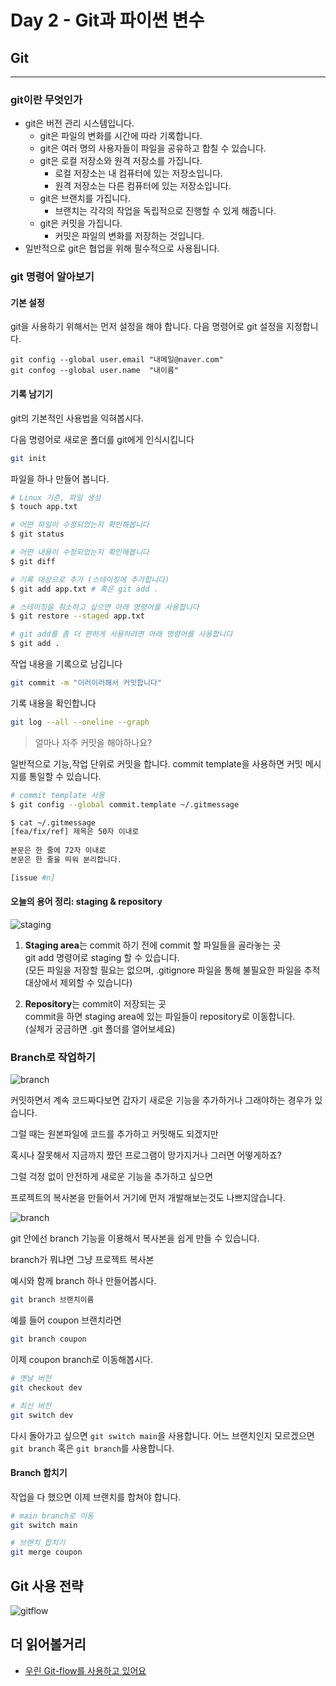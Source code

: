 # Day 2 - Git과 파이썬 변수

## Git

---

### git이란 무엇인가

- git은 버전 관리 시스템입니다.
    - git은 파일의 변화를 시간에 따라 기록합니다.
    - git은 여러 명의 사용자들이 파일을 공유하고 합칠 수 있습니다.
    - git은 로컬 저장소와 원격 저장소를 가집니다.
        - 로컬 저장소는 내 컴퓨터에 있는 저장소입니다.
        - 원격 저장소는 다른 컴퓨터에 있는 저장소입니다.
    - git은 브랜치를 가집니다.
        - 브랜치는 각각의 작업을 독립적으로 진행할 수 있게 해줍니다.
    - git은 커밋을 가집니다.
        - 커밋은 파일의 변화를 저장하는 것입니다.
- 일반적으로 git은 협업을 위해 필수적으로 사용됩니다.

### git 명령어 알아보기

#### 기본 설정

git을 사용하기 위해서는 먼저 설정을 해야 합니다.
다음 명령어로 git 설정을 지정합니다.

```git
git config --global user.email "내메일@naver.com"
git confog --global user.name  "내이름"
```

#### 기록 남기기

git의 기본적인 사용법을 익혀봅시다.

다음 명령어로 새로운 폴더를 git에게 인식시킵니다

```bash
git init
```

파일을 하나 만들어 봅니다.
```bash
# Linux 기준, 파일 생성
$ touch app.txt

# 어떤 파일이 수정되었는지 확인해봅니다
$ git status

# 어떤 내용이 수정되었는지 확인해봅니다
$ git diff

# 기록 대상으로 추가 (스테이징에 추가합니다)
$ git add app.txt # 혹은 git add .

# 스테이징을 취소하고 싶으면 아래 명령어를 사용합니다
$ git restore --staged app.txt

# git add를 좀 더 편하게 사용하려면 아래 명령어를 사용합니다
$ git add .
```

작업 내용을 기록으로 남깁니다
```bash
git commit -m "이러이러해서 커밋합니다"
```

기록 내용을 확인합니다
```bash
git log --all --oneline --graph
```

> 얼마나 자주 커밋을 해야하나요?

일반적으로 기능,작업 단위로 커밋을 합니다.
commit template을 사용하면 커밋 메시지를 통일할 수 있습니다.

```bash
# commit template 사용
$ git config --global commit.template ~/.gitmessage

$ cat ~/.gitmessage
[fea/fix/ref] 제목은 50자 이내로
  
본문은 한 줄에 72자 이내로
본문은 한 줄을 띄워 분리합니다.

[issue #n]
```

#### 오늘의 용어 정리: staging & repository

![staging](https://git-scm.com/book/en/v2/images/areas.png)

1. **Staging area**는 commit 하기 전에 commit 할 파일들을 골라놓는 곳\
git add 명령어로 staging 할 수 있습니다.\
(모든 파일을 저장할 필요는 없으며, .gitignore 파일을 통해 불필요한 파일을 추적 대상에서 제외할 수 있습니다)

2. **Repository**는 commit이 저장되는 곳\
commit을 하면 staging area에 있는 파일들이 repository로 이동합니다.\
(실체가 궁금하면 .git 폴더를 열어보세요)

### Branch로 작업하기

![branch](https://codingapple-cdn.b-cdn.net/wp-content/uploads/2022/06/%EA%B7%B8%EB%A6%BC3-1.png)

커밋하면서 계속 코드짜다보면 갑자기 새로운 기능을 추가하거나 그래야하는 경우가 있습니다.

그럴 때는 원본파일에 코드를 추가하고 커밋해도 되겠지만

혹시나 잘못해서 지금까지 짰던 프로그램이 망가지거나 그러면 어떻게하죠? 

그럴 걱정 없이 안전하게 새로운 기능을 추가하고 싶으면

프로젝트의 복사본을 만들어서 거기에 먼저 개발해보는것도 나쁘지않습니다. 

![branch](https://codingapple-cdn.b-cdn.net/wp-content/uploads/2022/06/%EA%B7%B8%EB%A6%BC45.png)

git 안에선 branch 기능을 이용해서 복사본을 쉽게 만들 수 있습니다. 

branch가 뭐냐면 그냥 프로젝트 복사본

예시와 함께 branch 하나 만들어봅시다.

```bash
git branch 브랜치이름
```
예를 들어 coupon 브랜치라면
```bash
git branch coupon
```

이제 coupon branch로 이동해봅시다.
```bash
# 옛날 버전
git checkout dev

# 최신 버전
git switch dev
```

다시 돌아가고 싶으면 `git switch main`을 사용합니다.
어느 브랜치인지 모르겠으면 `git branch` 혹은 `git branch`를 사용합니다.

#### Branch 합치기

작업을 다 했으면 이제 브랜치를 합쳐야 합니다.

```bash
# main branch로 이동
git switch main

# 브랜치 합치기
git merge coupon
```

## Git 사용 전략

![gitflow](https://techblog.woowahan.com/wp-content/uploads/img/2017-10-30/git-flow_overall_graph.png)

## 더 읽어볼거리

- [우린 Git-flow를 사용하고 있어요](https://techblog.woowahan.com/2553/)